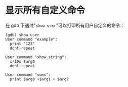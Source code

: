 # 显示所有自定义命令

在 gdb 下通过"`show user`"可以打印所有用户自定义的命令：

```
(gdb) show user
User command "example":
  print "123"
  dont-repeat

User command "show_string":
  x/10s $arg0
  dont-repeat

User command "sums":
  print $arg0 +$arg1 + $arg2
```



